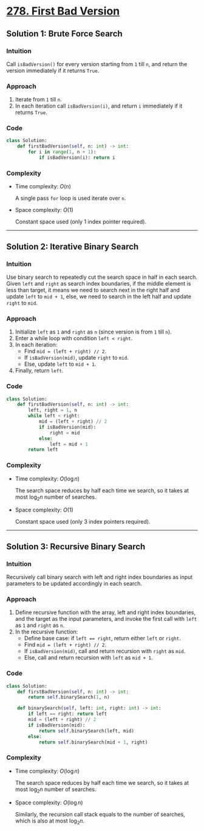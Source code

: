 # [278. First Bad Version](https://leetcode.com/problems/first-bad-version/solutions/4175412/first-bad-version-python-easy-explanations/)

## Solution 1: Brute Force Search

### Intuition

Call `isBadVersion()` for every version starting from `1` till `n`, and return the version immediately if it returns `True`.

### Approach

1. Iterate from `1` till `n`.
1. In each iteration call `isBadVersion(i)`, and return `i` immediately if it returns `True`.

### Code

```python
class Solution:
    def firstBadVersion(self, n: int) -> int:
        for i in range(1, n + 1):
            if isBadVersion(i): return i
```

### Complexity

- Time complexity: $O(n)$

  A single pass `for` loop is used iterate over `n`.

- Space complexity: $O(1)$

  Constant space used (only 1 index pointer required).

---

## Solution 2: Iterative Binary Search

### Intuition

Use binary search to repeatedly cut the search space in half in each search. Given `left` and `right` as search index boundaries, if the middle element is less than target, it means we need to search next in the right half and update `left` to `mid + 1`, else, we need to search in the left half and update `right` to `mid`.

### Approach

1. Initialize `left` as `1` and `right` as `n` (since version is from `1` till `n`).
1. Enter a while loop with condition `left < right`.
1. In each iteration:
   - Find `mid = (left + right) // 2`.
   - If `isBadVersion(mid)`, update `right` to `mid`.
   - Else, update `left` to `mid + 1`.
1. Finally, return `left`.

### Code

```python
class Solution:
    def firstBadVersion(self, n: int) -> int:
        left, right = 1, n
        while left < right:
            mid = (left + right) // 2
            if isBadVersion(mid):
                right = mid
            else:
                left = mid + 1
        return left
```

### Complexity

- Time complexity: $O(\log n)$

  The search space reduces by half each time we search, so it takes at most $\log_2 n$ number of searches.

- Space complexity: $O(1)$

  Constant space used (only 3 index pointers required).

---

## Solution 3: Recursive Binary Search

### Intuition

Recursively call binary search with left and right index boundaries as input parameters to be updated accordingly in each search.

### Approach

1. Define recursive function with the array, left and right index boundaries, and the target as the input parameters, and invoke the first call with `left` as `1` and `right` as `n`.
1. In the recursive function:
   - Define base case: if `left == right`, return either `left` or `right`.
   - Find `mid = (left + right) // 2`.
   - If `isBadVersion(mid)`, call and return recursion with `right` as `mid`.
   - Else, call and return recursion with `left` as `mid + 1`.

### Code

```python
class Solution:
    def firstBadVersion(self, n: int) -> int:
        return self.binarySearch(1, n)

    def binarySearch(self, left: int, right: int) -> int:
        if left == right: return left
        mid = (left + right) // 2
        if isBadVersion(mid):
            return self.binarySearch(left, mid)
        else:
            return self.binarySearch(mid + 1, right)
```

### Complexity

- Time complexity: $O(\log n)$

  The search space reduces by half each time we search, so it takes at most $\log_2 n$ number of searches.

- Space complexity: $O(\log n)$

  Similarly, the recursion call stack equals to the number of searches, which is also at most $\log_2 n$.
